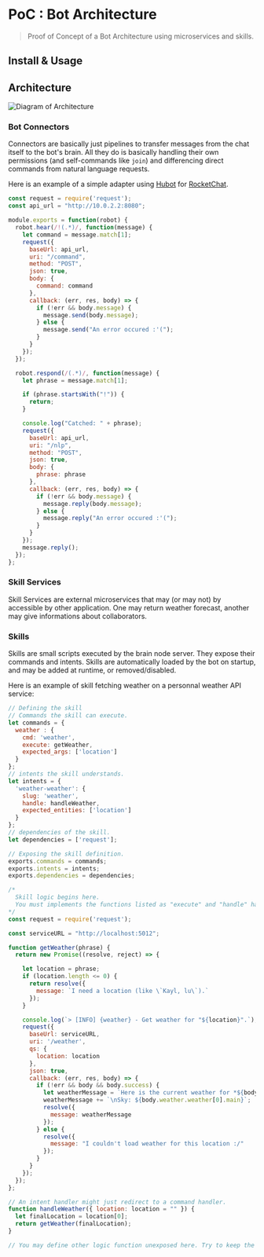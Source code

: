 # PoC : Bot Architecture
> Proof of Concept of a Bot Architecture using microservices and skills.

## Install & Usage

## Architecture
![Diagram of Architecture](https://github.com/Nakasar/bot-architecture-poc/blob/master/docs/PoC%20Bot%20Architecture%20Diagram.png)

### Bot Connectors
Connectors are basically just pipelines to transfer messages from the chat itself to the bot's brain. All they do is basically handling their own permissions (and self-commands like `join`) and differencing direct commands from natural language requests.

Here is an example of a simple adapter using [Hubot](https://hubot.github.com/) for [RocketChat](https://rocket.chat/).

```javascript
const request = require('request');
const api_url = "http://10.0.2.2:8080";

module.exports = function(robot) {
  robot.hear(/!(.*)/, function(message) {
    let command = message.match[1];
    request({
      baseUrl: api_url,
      uri: "/command",
      method: "POST",
      json: true,
      body: {
        command: command
      },
      callback: (err, res, body) => {
        if (!err && body.message) {
          message.send(body.message);
        } else {
          message.send("An error occured :'(");
        }
      }
    });
  });

  robot.respond(/(.*)/, function(message) {
    let phrase = message.match[1];

    if (phrase.startsWith("!")) {
      return;
    }

    console.log("Catched: " + phrase);
    request({
      baseUrl: api_url,
      uri: "/nlp",
      method: "POST",
      json: true,
      body: {
        phrase: phrase
      },
      callback: (err, res, body) => {
        if (!err && body.message) {
          message.reply(body.message);
        } else {
          message.reply("An error occured :'(");
        }
      }
    });
    message.reply();
  });
};
```

### Skill Services
Skill Services are external microservices that may (or may not) by accessible by other application. One may return weather forecast, another may give informations about collaborators.

### Skills
Skills are small scripts executed by the brain node server. They expose their commands and intents. Skills are automatically loaded by the bot on startup, and may be added at runtime, or removed/disabled.

Here is an example of skill fetching weather on a personnal weather API service:

```javascript
// Defining the skill
// Commands the skill can execute.
let commands = {
  weather : {
    cmd: 'weather',
    execute: getWeather,
    expected_args: ['location']
  }
};
// intents the skill understands.
let intents = {
  'weather-weather': {
    slug: 'weather',
    handle: handleWeather,
    expected_entities: ['location']
  }
};
// dependencies of the skill.
let dependencies = ['request'];

// Exposing the skill definition.
exports.commands = commands;
exports.intents = intents;
exports.dependencies = dependencies;

/*
  Skill logic begins here.
  You must implements the functions listed as "execute" and "handle" handler, or your skill will not load.
*/
const request = require('request');

const serviceURL = "http://localhost:5012";

function getWeather(phrase) {
  return new Promise((resolve, reject) => {

    let location = phrase;
    if (location.length <= 0) {
      return resolve({
        message: `I need a location (like \`Kayl, lu\`).`
      });
    }

    console.log(`> [INFO] {weather} - Get weather for "${location}".`);
    request({
      baseUrl: serviceURL,
      uri: '/weather',
      qs: {
        location: location
      },
      json: true,
      callback: (err, res, body) => {
        if (!err && body && body.success) {
          let weatherMessage = `Here is the current weather for *${body.weather.name}*:`
          weatherMessage += `\nSky: ${body.weather.weather[0].main}`;
          resolve({
            message: weatherMessage
          });
        } else {
          resolve({
            message: "I couldn't load weather for this location :/"
          });
        }
      }
    });
  });
};

// An intent handler might just redirect to a command handler.
function handleWeather({ location: location = "" }) {
  let finalLocation = location[0];
  return getWeather(finalLocation);
}

// You may define other logic function unexposed here. Try to keep the skill code slim.
```
